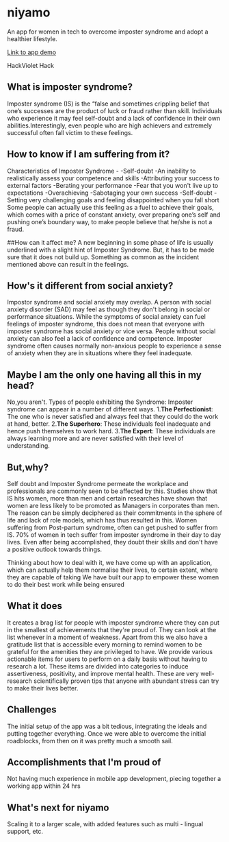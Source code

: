 # niyamo

An app for women in tech to overcome imposter syndrome and adopt a healthier lifestyle.

[Link to app demo](https://youtu.be/nmhwWVbp_7M)

HackViolet Hack

## What is imposter syndrome?
Imposter syndrome (IS) is the “false and sometimes crippling belief that one’s successes are the product of luck or fraud rather than skill. Individuals who experience it may feel self-doubt and a lack of confidence in their own abilities.Interestingly, even people who are high achievers and extremely successful often fall victim to these feelings.

## How to know if I am suffering from it?
Characteristics of Imposter Syndrome - 
-Self-doubt
-An inability to realistically assess your competence and skills
-Attributing your success to external factors
-Berating your performance
-Fear that you won't live up to expectations
-Overachieving 
-Sabotaging your own success
-Self-doubt
-Setting very challenging goals and feeling disappointed when you fall short
Some people can actually use this feeling as a fuel to achieve their goals, which comes with a price of constant anxiety, over preparing one’s self and pushing one’s boundary way, to make people believe that he/she is not a fraud.

##How can it affect me?
A new beginning in some phase of life is usually underlined with a slight hint of Imposter Syndrome. But, it has to be made sure that it does not build up. Something as common as the incident mentioned above can result in the feelings. 

## How's it different from social anxiety?
Impostor syndrome and social anxiety may overlap. A person with social anxiety disorder (SAD) may feel as though they don't belong in social or performance situations.
While the symptoms of social anxiety can fuel feelings of imposter syndrome, this does not mean that everyone with imposter syndrome has social anxiety or vice versa. People without social anxiety can also feel a lack of confidence and competence. Imposter syndrome often causes normally non-anxious people to experience a sense of anxiety when they are in situations where they feel inadequate.

## Maybe I am the only one having all this in my head?
No,you aren't.
Types of people exhibiting the Syndrome:
Imposter syndrome can appear in a number of different ways.
1.**The Perfectionist**: The one who is never satisfied and always feel that they could do the work at hand, better.
2.**The Superhero**: These individuals feel inadequate and hence push themselves to work hard.
3.**The Expert**: These individuals are always learning more and are never satisfied with their level of understanding.

## But,why?
 Self doubt and Imposter Syndrome permeate the workplace and professionals are commonly seen to be affected by this. Studies show that IS hits women, more than men and certain researches have shown that women are less likely to be promoted as Managers in corporates than men. The reason can be simply deciphered as their commitments in the sphere of life and lack of role models, which has thus resulted in this. Women suffering from Post-partum syndrome, often can get pushed to suffer from IS. 70% of women in tech suffer from imposter syndrome in their day to day lives. Even after being accomplished, they doubt their skills and don't have a positive outlook towards things.

Thinking about how to deal with it, we have come up with an application, which can actually help them normalise their lives, to certain extent, where they are capable of taking We have built our app to empower these women to do their best work while being ensured 


## What it does
It creates a brag list for people with imposter syndrome where they can put in the smallest of achievements that they're proud of. They can look at the list whenever in a moment of weakness. Apart from this we also have a gratitude list that is accessible every morning to remind women to be grateful for the amenities they are privileged to have. We provide various actionable items for users to perform on a daily basis without having to research a lot. These items are divided into categories to induce assertiveness, positivity, and improve mental health. These are very well-research scientifically proven tips that anyone with abundant stress can try to make their lives better.

## Challenges 
The initial setup of the app was a bit tedious, integrating the ideals and putting together everything. Once we were able to overcome the initial roadblocks, from then on it was pretty much a smooth sail.

## Accomplishments that I'm proud of
Not having much experience in mobile app development, piecing together a working app within 24 hrs

## What's next for niyamo
Scaling it to a larger scale, with added features such as multi - lingual support, etc.
